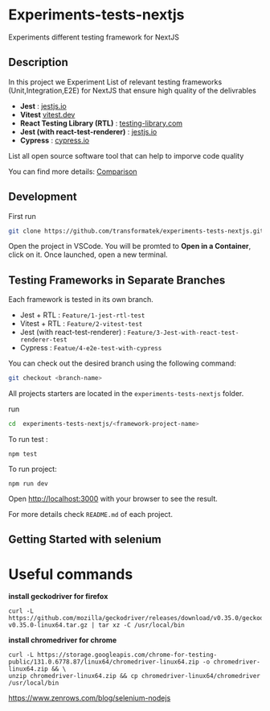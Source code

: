 # Experiments-tests-nextjs

Experiments different testing framework for NextJS

## Description

In this project we Experiment List of relevant testing frameworks (Unit,Integration,E2E) for NextJS that ensure high quality of the delivrables

- **Jest** : [jestjs.io](https://jestjs.io/docs/getting-started)
- **Vitest** [vitest.dev](https://vitest.dev/guide/)
- **React Testing Library (RTL)** : [testing-library.com](https://testing-library.com/docs/react-testing-library/intro/)
- **Jest (with react-test-renderer)** : [jestjs.io](https://jestjs.io/docs/tutorial-react)
- **Cypress** : [cypress.io](https://docs.cypress.io/app/get-started/why-cypress)

List all open source software tool that can help to imporve code quality

You can find more details:
[Comparison](COMPARISON.md)

## Development

First run

```bash
git clone https://github.com/transformatek/experiments-tests-nextjs.git
```

Open the project in VSCode.
You will be promted to **Open in a Container**, click on it.
Once launched, open a new terminal.

## Testing Frameworks in Separate Branches

Each framework is tested in its own branch.

- Jest + RTL : `Feature/1-jest-rtl-test`
- Vitest + RTL : `Feature/2-vitest-test`
- Jest (with react-test-renderer) : `Feature/3-Jest-with-react-test-renderer-test`
- Cypress : `Featue/4-e2e-test-with-cypress`

You can check out the desired branch using the following command:

```bash
git checkout <branch-name>
```

All projects starters are located in the `experiments-tests-nextjs` folder.

run

```bash
cd  experiments-tests-nextjs/<framework-project-name>
```

To run test :

```
npm test
```

To run project:

```
npm run dev
```

Open [http://localhost:3000](http://localhost:3000) with your browser to see the result.

For more details check `README.md` of each project.

## Getting Started with selenium

# Useful commands

**install geckodriver for firefox**

```
curl -L https://github.com/mozilla/geckodriver/releases/download/v0.35.0/geckodriver-v0.35.0-linux64.tar.gz | tar xz -C /usr/local/bin
```



**install chromedriver for chrome**

```
curl -L https://storage.googleapis.com/chrome-for-testing-public/131.0.6778.87/linux64/chromedriver-linux64.zip -o chromedriver-linux64.zip && \
unzip chromedriver-linux64.zip && cp chromedriver-linux64/chromedriver /usr/local/bin
```


https://www.zenrows.com/blog/selenium-nodejs